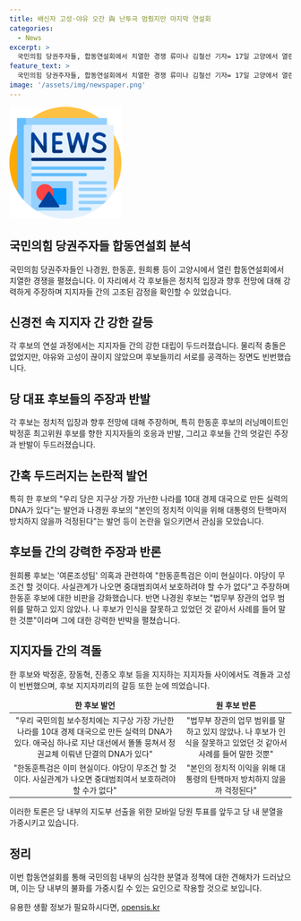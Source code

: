 ```yaml
---
title: 배신자 고성·야유 오간 與 난투극 멈췄지만 마지막 연설회
categories:
  - News
excerpt: >
  국민의힘 당권주자들, 합동연설회에서 치열한 경쟁 류미나 김철선 기자= 17일 고양에서 열린 국민의힘 당권주자들의 합동연설회에서 신경전이 벌어졌다. 후보들의 공격과 지지자들 간의 뜨거운 갈등이 이어졌으며, 러닝메이트를 향한 호응과 비판, 야유와 고성이 빈번히 나왔다. 후보들은 지지를 유도하기 위해 각자의 정체성을 강조하고, 국민의힘의 가치를 강조하며 공세를 했다. 이번 거론은 전당대회 선거관리위원회가 행사장을 통제하고 물리적 충돌은 발생하지 않았지만, 지지자들 간의 갈등이 예상된다는 점에서 주목받고 있다. (요약문 출처: 류미나 김철선 기자의 보도)
feature_text: >
  국민의힘 당권주자들, 합동연설회에서 치열한 경쟁 류미나 김철선 기자= 17일 고양에서 열린 국민의힘 당권주자들의 합동연설회에서 신경전이 벌어졌다. 후보들의 공격과 지지자들 간의 뜨거운 갈등이 이어졌으며, 러닝메이트를 향한 호응과 비판, 야유와 고성이 빈번히 나왔다. 후보들은 지지를 유도하기 위해 각자의 정체성을 강조하고, 국민의힘의 가치를 강조하며 공세를 했다. 이번 거론은 전당대회 선거관리위원회가 행사장을 통제하고 물리적 충돌은 발생하지 않았지만, 지지자들 간의 갈등이 예상된다는 점에서 주목받고 있다. (요약문 출처: 류미나 김철선 기자의 보도)
image: '/assets/img/newspaper.png'
---
```


<p><img src="/assets/img/newspaper.png" alt="kimp 속보" /></p>

<h2 data-ke-size="size26"><b>국민의힘 당권주자들 합동연설회 분석</b></h2>

<p data-ke-size="size16">국민의힘 당권주자들인 나경원, 한동훈, 원희룡 등이 고양시에서 열린 합동연설회에서 치열한 경쟁을 펼쳤습니다. 이 자리에서 각 후보들은 정치적 입장과 향후 전망에 대해 강력하게 주장하며 지지자들 간의 고조된 감정을 확인할 수 있었습니다.</p>

<h2 data-ke-size="size24"><b>신경전 속 지지자 간 강한 갈등</b></h2>

<p data-ke-size="size16">각 후보의 연설 과정에서는 지지자들 간의 강한 대립이 두드러졌습니다. 물리적 충돌은 없었지만, 야유와 고성이 끊이지 않았으며 후보들끼리 서로를 공격하는 장면도 빈번했습니다.</p> 

<h2 data-ke-size="size24"><b>당 대표 후보들의 주장과 반발</b></h2>

<p data-ke-size="size16">각 후보는 정치적 입장과 향후 전망에 대해 주장하며, 특히 한동훈 후보의 러닝메이트인 박정훈 최고위원 후보를 향한 지지자들의 호응과 반발, 그리고 후보들 간의 엇갈린 주장과 반발이 두드러졌습니다.</p>

<h2 data-ke-size="size24"><b>간혹 두드러지는 논란적 발언</b></h2>

<p data-ke-size="size16">특히 한 후보의 "우리 당은 지구상 가장 가난한 나라를 10대 경제 대국으로 만든 실력의 DNA가 있다"는 발언과 나경원 후보의 "본인의 정치적 이익을 위해 대통령의 탄핵마저 방치하지 않을까 걱정된다"는 발언 등이 논란을 일으키면서 관심을 모았습니다.</p>

<h2 data-ke-size="size24"><b>후보들 간의 강력한 주장과 반론</b></h2>

<p data-ke-size="size16">원희룡 후보는 '여론조성팀' 의혹과 관련하여 "한동훈특검은 이미 현실이다. 야당이 무조건 할 것이다. 사실관계가 나오면 중대범죄여서 보호하려야 할 수가 없다"고 주장하며 한동훈 후보에 대한 비판을 강화했습니다. 반면 나경원 후보는 "법무부 장관의 업무 범위를 말하고 있지 않았나. 나 후보가 인식을 잘못하고 있었던 것 같아서 사례를 들어 말한 것뿐"이라며 그에 대한 강력한 반박을 펼쳤습니다.</p>

<h2 data-ke-size="size24"><b>지지자들 간의 격돌</b></h2>

<p data-ke-size="size16">한 후보와 박정훈, 장동혁, 진종오 후보 등을 지지하는 지지자들 사이에서도 격돌과 고성이 빈번했으며, 후보 지지자끼리의 갈등 또한 눈에 띄었습니다.</p>

<table>
    <thead>
        <tr>
            <td style="text-align: center; height: 17px;"><b>한 후보 발언</b></td>
            <td style="text-align: center; height: 17px;"><b>원 후보 반론</b></td>
        </tr>
    </thead>
    <tbody>
        <tr>
            <td style="text-align: center; height: 17px;">"우리 국민의힘 보수정치에는 지구상 가장 가난한 나라를 10대 경제 대국으로 만든 실력의 DNA가 있다. 애국심 하나로 지난 대선에서 똘똘 뭉쳐서 정권교체 이뤄낸 단결의 DNA가 있다"</td>
            <td style="text-align: center; height: 17px;">"법무부 장관의 업무 범위를 말하고 있지 않았나. 나 후보가 인식을 잘못하고 있었던 것 같아서 사례를 들어 말한 것뿐"</td>
        </tr>
        <tr>
            <td style="text-align: center; height: 17px;">"한동훈특검은 이미 현실이다. 야당이 무조건 할 것이다. 사실관계가 나오면 중대범죄여서 보호하려야 할 수가 없다"</td>
            <td style="text-align: center; height: 17px;">"본인의 정치적 이익을 위해 대통령의 탄핵마저 방치하지 않을까 걱정된다"</td>
        </tr>
    </tbody>
</table>

<p data-ke-size="size16">이러한 토론은 당 내부의 지도부 선출을 위한 모바일 당원 투표를 앞두고 당 내 분열을 가중시키고 있습니다.</p>

<h2 data-ke-size="size24"><b>정리</b></h2>

<p data-ke-size="size16">이번 합동연설회를 통해 국민의힘 내부의 심각한 분열과 정책에 대한 견해차가 드러났으며, 이는 당 내부의 불화를 가중시킬 수 있는 요인으로 작용할 것으로 보입니다.</p>
유용한 생활 정보가 필요하시다면, <a href="https://opensis.kr" rel="dofollow">opensis.kr</a>


